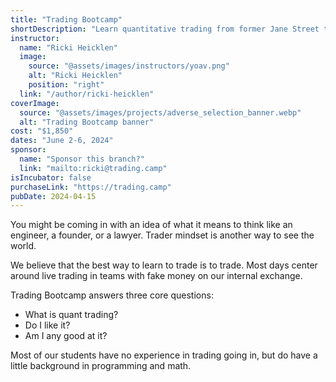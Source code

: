 ```yaml
---
title: "Trading Bootcamp"
shortDescription: "Learn quantitative trading from former Jane Street traders"
instructor:
  name: "Ricki Heicklen"
  image:
    source: "@assets/images/instructors/yoav.png"
    alt: "Ricki Heicklen"
    position: "right"
  link: "/author/ricki-heicklen"
coverImage:
  source: "@assets/images/projects/adverse_selection_banner.webp"
  alt: "Trading Bootcamp banner"
cost: "$1,850"
dates: "June 2-6, 2024"
sponsor:
  name: "Sponsor this branch?"
  link: "mailto:ricki@trading.camp"
isIncubator: false
purchaseLink: "https://trading.camp"
pubDate: 2024-04-15
---
```


You might be coming in with an idea of what it means to think like an engineer, a founder, or a lawyer. Trader mindset is another way to see the world.

We believe that the best way to learn to trade is to trade. Most days center around live trading in teams with fake money on our internal exchange.

Trading Bootcamp answers three core questions:
- What is quant trading?
- Do I like it?
- Am I any good at it?

Most of our students have no experience in trading going in, but do have a little background in programming and math. 